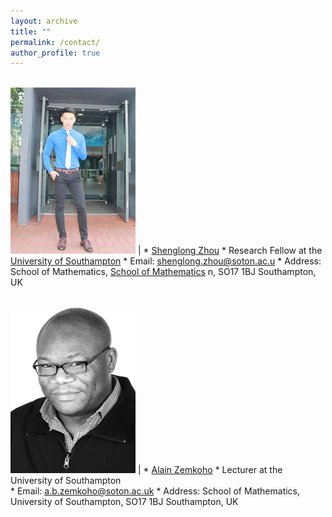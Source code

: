 ```yaml
---
layout: archive
title: ""   
permalink: /contact/
author_profile: true
---
```


 <br/><img src='/images/slzhou.jpg'>   | * [Shenglong Zhou](https://shenglongzhou.github.io) 
                                            * Research Fellow at the [University of Southampton](https://www.southampton.ac.uk/)
                                            * Email: shenglong.zhou@soton.ac.u
                                            * Address: School of Mathematics, [School of Mathematics](https://www.southampton.ac.uk/maths) n,  SO17 1BJ Southampton, UK 


 <br/><img src='/images/zem.png'> | * [Alain Zemkoho](http://www.southampton.ac.uk/~abz1e14/)
                                        * Lecturer at the University of Southampton  
                                        * Email: a.b.zemkoho@soton.ac.uk 
                                        * Address: School of Mathematics, University of Southampton,  SO17 1BJ Southampton, UK 

 
 



